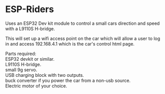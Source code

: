 # ESP-Riders

Uses an ESP32 Dev kit module to control a small cars direction and speed with a L9110S H-bridge.

This will set up a wifi access point on the car which will allow a user to log in and access 192.168.4.1 which is the car's control html page.

Parts required:       
                 ESP32 devkit or similar.    
                 L9110S H-bridge.     
                 small 9g servo.      
                 USB charging block with two outputs.    
                 buck converter if you power the car from a non-usb source.   
                 Electric motor of your choice.
                 
